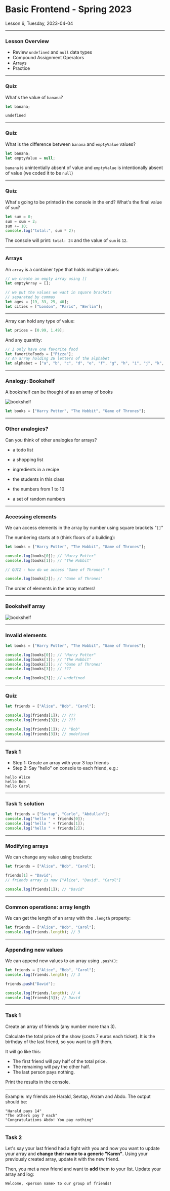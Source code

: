 <!-- .slide: id="lesson6" -->

# Basic Frontend - Spring 2023

Lesson 6, Tuesday, 2023-04-04

<!-- This references the lesson 13 from js-berlin-2022-fall, removing loop references -->

---

### Lesson Overview

* Review `undefined` and `null` data types
* Compound Assignment Operators
* Arrays
* Practice

---

### Quiz

What's the value of `banana`?

```js
let banana;
```

`undefined`
<!-- .element: class="fragment" -->

---

### Quiz

What is the difference between `banana` and `emptyValue` values?

```js
let banana;
let emptyValue = null;
```

`banana` is unintentially absent of value and `emptyValue` is intentionally absent of value (we coded it to be `null`)
<!-- .element: class="fragment" -->

---

### Quiz

What's going to be printed in the console in the end? What's the final value of `sum`?

```js
let sum = 0;
sum = sum + 2;
sum += 10;
console.log("total:", sum * 2);
```

The console will print: `total: 24` and the value of `sum` is `12`.
<!-- .element: class="fragment" -->

---

### Arrays

An `array` is a container type that holds multiple values:

```js
// we create an empty array using []
let emptyArray = [];

// we put the values we want in square brackets
// separated by commas
let ages = [19, 33, 25, 40];
let cities = ["London", "Paris", "Berlin"];
```

---

Array can hold any type of value:

```js
let prices = [0.99, 1.49];
```

And any quantity:
```js
// I only have one favorite food
let favoriteFoods = ["Pizza"];
// An array holding 26 letters of the alphabet
let alphabet = ["a", "b", "c", "d", "e", "f", "g", "h", "i", "j", "k", "l"]; //TODO
```

---

### Analogy: Bookshelf

A bookshelf can be thought of as an array of books

![bookshelf](images/bookshelf.jpg)

```js
let books = ["Harry Potter", "The Hobbit", "Game of Thrones"];
```

---

### Other analogies?

Can you think of other analogies for arrays?

- a todo list
<!-- .element: class="fragment" -->
- a shopping list
<!-- .element: class="fragment" -->
- ingredients in a recipe
<!-- .element: class="fragment" -->
- the students in this class
<!-- .element: class="fragment" -->
- the numbers from 1 to 10
<!-- .element: class="fragment" -->
- a set of random numbers
<!-- .element: class="fragment" -->

---

### Accessing elements

We can access elements in the array by number using square brackets "`[]`"

The numbering starts at `0` (think floors of a building):

```js
let books = ["Harry Potter", "The Hobbit", "Game of Thrones"];

console.log(books[0]); // "Harry Potter"
console.log(books[1]); // "The Hobbit"

// QUIZ - how do we access "Game of Thrones" ?
```

```js
console.log(books[2]); // "Game of Thrones"
```
<!-- .element: class="fragment" -->
The order of elements in the array matters!
<!-- .element: class="fragment" -->


---

### Bookshelf array

![bookshelf](images/array_bookshelf_0.png)

---

### Invalid elements

```js
let books = ["Harry Potter", "The Hobbit", "Game of Thrones"];

console.log(books[0]); // "Harry Potter"
console.log(books[1]); // "The Hobbit"
console.log(books[2]); // "Game of Thrones"
console.log(books[3]); // ???
```

```js
console.log(books[3]); // undefined
```
<!-- .element: class="fragment" -->

---

### Quiz

```js
let friends = ["Alice", "Bob", "Carol"];

console.log(friends[1]); // ???
console.log(friends[3]); // ???
```

```js
console.log(friends[1]); // "Bob"
console.log(friends[3]); // undefined
```
<!-- .element: class="fragment" -->

---

### Task 1

* Step 1: Create an array with your 3 top friends
* Step 2: Say "hello" on console to each friend, e.g.:

```plaintext
hello Alice
hello Bob
hello Carol
```

---

### Task 1: solution

```js
let friends = ["Sevtap", "Carlo", "Abdullah"];
console.log("hello " + friends[0]);
console.log("hello " + friends[1]);
console.log("hello " + friends[2]);
```

---

### Modifying arrays

We can change any value using brackets:

```js
let friends = ["Alice", "Bob", "Carol"];

friends[1] = "David";
// friends array is now ["Alice", "David", "Carol"]

console.log(friends[1]); // "David"
```

---

### Common operations: array length

We can get the length of an array with the `.length` property:

```js
let friends = ["Alice", "Bob", "Carol"];
console.log(friends.length); // 3
```

---

### Appending new values

We can append new values to an array using `.push()`:

```js
let friends = ["Alice", "Bob", "Carol"];
console.log(friends.length); // 3

friends.push("David");

console.log(friends.length); // 4
console.log(friends[3]); // David
```

---

### Task 1
Create an array of friends (any number more than 3).

Calculate the total price of the show (costs 7 euros each ticket). It is the birthday of the last friend, so you want to gift them.

It will go like this:
- The first friend will pay half of the total price.
- The remaining will pay the other half.
- The last person pays nothing.

Print the results in the console.

---

Example: my friends are Harald, Sevtap, Akram and Abdo. The output should be:


```
"Harald pays 14"
"The others pay 7 each"
"Congratulations Abdo! You pay nothing"
```

---

### Task 2
Let's say your last friend had a fight with you and now you want to update your array and **change their name to a generic "Karen"**.
Using your previously created array, update it with the new friend.

Then, you met a new friend and want to **add** them to your list. Update your array and log: 

`Welcome, <person name> to our group of friends!`